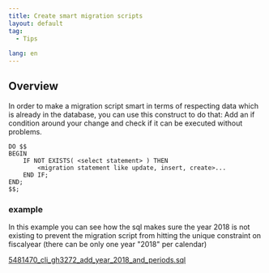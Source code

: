 ```yaml
---
title: Create smart migration scripts
layout: default
tag: 
  - Tips
  
lang: en
---
```


## Overview

In order to make a migration script smart in terms of respecting data which is already in the database, you can use this construct to do that:
Add an if condition around your change and check if it can be executed without problems.

```
DO $$
BEGIN
	IF NOT EXISTS( <select statement> ) THEN
		<migration statement like update, insert, create>...
	END IF;
END;
$$;	

```


### example

In this example you can see how the sql makes sure the year 2018 is not existing to prevent the migration script from hitting the unique constraint on fiscalyear (there can be only one year "2018" per calendar)

[5481470_cli_gh3272_add_year_2018_and_periods.sql](https://github.com/metasfresh/metasfresh/blob/9cf986b4c7a138dfca96a42e2d560b923ea33f9c/de.metas.adempiere.adempiere/migration/src/main/sql/postgresql/system/10-de.metas.adempiere/5481470_cli_gh3272_add_year_2018_and_periods.sql)

